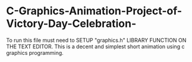 # C-Graphics-Animation-Project-of-Victory-Day-Celebration-

To run this file must need to SETUP "graphics.h" LIBRARY FUNCTION ON THE TEXT EDITOR. This is a decent and simplest short animation using c graphics programming.
